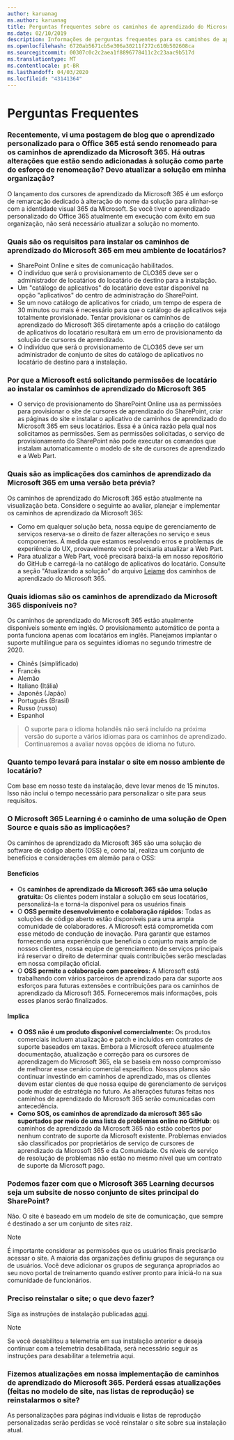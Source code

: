 ```yaml
---
author: karuanag
ms.author: karuanag
title: Perguntas frequentes sobre os caminhos de aprendizado do Microsoft 365
ms.date: 02/10/2019
description: Informações de perguntas frequentes para os caminhos de aprendizado do Microsoft 365
ms.openlocfilehash: 6720ab5671cb5e306a30211f272c610b502608ca
ms.sourcegitcommit: 00307c0c2c2aea1f8896778411c2c23aac9b517d
ms.translationtype: MT
ms.contentlocale: pt-BR
ms.lasthandoff: 04/03/2020
ms.locfileid: "43141364"
---
```

# <a name="frequently-asked-questions"></a>Perguntas Frequentes

### <a name="i-recently-saw-a-blog-post-that-custom-learning-for-office-365-is-being-renamed-to-microsoft-365-learning-pathways-are-there-other-changes-being-added-to-the-solution-as-part-of-the-renaming-effort-should-i-update-the-solution-in-my-organization"></a>Recentemente, vi uma postagem de blog que o aprendizado personalizado para o Office 365 está sendo renomeado para os caminhos de aprendizado da Microsoft 365. Há outras alterações que estão sendo adicionadas à solução como parte do esforço de renomeação? Devo atualizar a solução em minha organização?

O lançamento dos cursores de aprendizado da Microsoft 365 é um esforço de remarcação dedicado à alteração do nome da solução para alinhar-se com a identidade visual 365 da Microsoft. Se você tiver o aprendizado personalizado do Office 365 atualmente em execução com êxito em sua organização, não será necessário atualizar a solução no momento.  

### <a name="what-are-the-requirements-for-installing-microsoft-365-learning-pathways-into-my-tenant-environment"></a>Quais são os requisitos para instalar os caminhos de aprendizado do Microsoft 365 em meu ambiente de locatários?

- SharePoint Online e sites de comunicação habilitados.
- O indivíduo que será o provisionamento de CLO365 deve ser o administrador de locatários do locatário de destino para a instalação.
- Um "catálogo de aplicativos" do locatário deve estar disponível na opção "aplicativos" do centro de administração do SharePoint.
- Se um novo catálogo de aplicativos for criado, um tempo de espera de 30 minutos ou mais é necessário para que o catálogo de aplicativos seja totalmente provisionado. Tentar provisionar os caminhos de aprendizado do Microsoft 365 diretamente após a criação do catálogo de aplicativos do locatário resultará em um erro de provisionamento da solução de cursores de aprendizado. 
- O indivíduo que será o provisionamento de CLO365 deve ser um administrador de conjunto de sites do catálogo de aplicativos no locatário de destino para a instalação.

### <a name="why-is-microsoft-asking-for-tenant-permissions-when-installing-microsoft-365-learning-pathways"></a>Por que a Microsoft está solicitando permissões de locatário ao instalar os caminhos de aprendizado do Microsoft 365 

- O serviço de provisionamento do SharePoint Online usa as permissões para provisionar o site de cursores de aprendizado do SharePoint, criar as páginas do site e instalar o aplicativo de caminhos de aprendizado do Microsoft 365 em seus locatários. Essa é a única razão pela qual nos solicitamos as permissões. Sem as permissões solicitadas, o serviço de provisionamento do SharePoint não pode executar os comandos que instalam automaticamente o modelo de site de cursores de aprendizado e a Web Part. 

### <a name="what-are-the-implications-of-microsoft-365-learning-pathways-being-in-a-beta-preview"></a>Quais são as implicações dos caminhos de aprendizado da Microsoft 365 em uma versão beta prévia? 

Os caminhos de aprendizado do Microsoft 365 estão atualmente na visualização beta. Considere o seguinte ao avaliar, planejar e implementar os caminhos de aprendizado da Microsoft 365:

- Como em qualquer solução beta, nossa equipe de gerenciamento de serviços reserva-se o direito de fazer alterações no serviço e seus componentes. À medida que estamos resolvendo erros e problemas de experiência do UX, provavelmente você precisaria atualizar a Web Part.
- Para atualizar a Web Part, você precisará baixá-la em nosso repositório do GitHub e carregá-la no catálogo de aplicativos do locatário. Consulte a seção "Atualizando a solução" do arquivo [Leiame](https://github.com/pnp/custom-learning-office-365/blob/master/README.md) dos caminhos de aprendizado do Microsoft 365. 

### <a name="what-languages-is-microsoft-365-learning-pathways-available-in"></a>Quais idiomas são os caminhos de aprendizado da Microsoft 365 disponíveis no?

Os caminhos de aprendizado do Microsoft 365 estão atualmente disponíveis somente em inglês. O provisionamento automático de ponta a ponta funciona apenas com locatários em inglês. Planejamos implantar o suporte multilíngue para os seguintes idiomas no segundo trimestre de 2020. 

- Chinês (simplificado) 
- Francês  
- Alemão 
- Italiano (Itália) 
- Japonês (Japão)  
- Português (Brasil) 
- Russo (russo)  
- Espanhol 

> O suporte para o idioma holandês não será incluído na próxima versão do suporte a vários idiomas para os caminhos de aprendizado. Continuaremos a avaliar novas opções de idioma no futuro.

### <a name="how-long-will-it-take-to-install-the-site-in-our-tenant-environment"></a>Quanto tempo levará para instalar o site em nosso ambiente de locatário?

Com base em nosso teste da instalação, deve levar menos de 15 minutos. Isso não inclui o tempo necessário para personalizar o site para seus requisitos.

### <a name="is-microsoft-365-learning-pathways-an-open-source-solution-and-what-are-the-implications"></a>O Microsoft 365 Learning é o caminho de uma solução de Open Source e quais são as implicações?

Os caminhos de aprendizado da Microsoft 365 são uma solução de software de código aberto (OSS) e, como tal, realiza um conjunto de benefícios e considerações em alemão para o OSS:

#### <a name="benefits"></a>Benefícios 
- Os **caminhos de aprendizado da Microsoft 365 são uma solução gratuita:** Os clientes podem instalar a solução em seus locatários, personalizá-la e torná-la disponível para os usuários finais
- O **OSS permite desenvolvimento e colaboração rápidos:**  Todas as soluções de código aberto estão disponíveis para uma ampla comunidade de colaboradores.  A Microsoft está comprometida com esse método de condução de inovação.  Para garantir que estamos fornecendo uma experiência que beneficia o conjunto mais amplo de nossos clientes, nossa equipe de gerenciamento de serviços principais irá reservar o direito de determinar quais contribuições serão mescladas em nossa compilação oficial.  
- O **OSS permite a colaboração com parceiros:** A Microsoft está trabalhando com vários parceiros de aprendizado para dar suporte aos esforços para futuras extensões e contribuições para os caminhos de aprendizado da Microsoft 365. Forneceremos mais informações, pois esses planos serão finalizados. 
    
#### <a name="implications"></a>Implica
- **O OSS não é um produto disponível comercialmente:** Os produtos comerciais incluem atualização e patch e incluídos em contratos de suporte baseados em taxas. Embora a Microsoft oferece atualmente documentação, atualização e correção para os cursores de aprendizagem do Microsoft 365, ela se baseia em nosso compromisso de melhorar esse cenário comercial específico. Nossos planos são continuar investindo em caminhos de aprendizado, mas os clientes devem estar cientes de que nossa equipe de gerenciamento de serviços pode mudar de estratégia no futuro. As alterações futuras feitas nos caminhos de aprendizado do Microsoft 365 serão comunicadas com antecedência. 
- **Como SOS, os caminhos de aprendizado da microsoft 365 são suportados por meio de uma lista de problemas online no GitHub**: os caminhos de aprendizado da Microsoft 365 não estão cobertos por nenhum contrato de suporte da Microsoft existente. Problemas enviados são classificados por proprietários de serviço de cursores de aprendizado da Microsoft 365 e da Comunidade. Os níveis de serviço de resolução de problemas não estão no mesmo nível que um contrato de suporte da Microsoft pago.  

### <a name="can-we-make-the-microsoft-365-learning-pathways-a-subsite-of-our-primary-sharepoint-site-collection"></a>Podemos fazer com que o Microsoft 365 Learning decursos seja um subsite de nosso conjunto de sites principal do SharePoint?

Não. O site é baseado em um modelo de site de comunicação, que sempre é destinado a ser um conjunto de sites raiz.

> [!NOTE]
> É importante considerar as permissões que os usuários finais precisarão acessar o site. A maioria das organizações definiu grupos de segurança ou de usuários. Você deve adicionar os grupos de segurança apropriados ao seu novo portal de treinamento quando estiver pronto para iniciá-lo na sua comunidade de funcionários.

### <a name="i-need-to-reinstall-the-site-what-should-i-do"></a>Preciso reinstalar o site; o que devo fazer?

Siga as instruções de instalação publicadas [aqui](custom_provision.md).

> [!NOTE]
> Se você desabilitou a telemetria em sua instalação anterior e deseja continuar com a telemetria desabilitada, será necessário seguir as instruções para desabilitar a telemetria aqui.

### <a name="we-made-updates-to-our-implementation-of-microsoft-365-learning-pathways-will-we-lose-these-updates-made-to-site-template-playlists-if-we-reinstall-the-site"></a>Fizemos atualizações em nossa implementação de caminhos de aprendizado do Microsoft 365. Perderá essas atualizações (feitas no modelo de site, nas listas de reprodução) se reinstalarmos o site?

As personalizações para páginas individuais e listas de reprodução personalizadas serão perdidas se você reinstalar o site sobre sua instalação atual.  